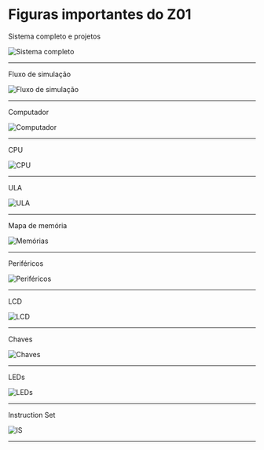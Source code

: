 # Figuras importantes do Z01

Sistema completo e projetos

![Sistema completo](g2844.png)

---------

Fluxo de simulação

![Fluxo de simulação](g108970.png)

---------

Computador

![Computador](g5456.png)

---------

CPU

![CPU](g8825.png)

---------

ULA

![ULA](image4204.png)

---------

Mapa de memória

![Memórias](layer1-0.png)

---------

Periféricos

![Periféricos](g4158.png)

---------

LCD

![LCD](g108224.png)

---------

Chaves

![Chaves](g8676.png)

---------

LEDs

![LEDs](g8749.png)

---------

Instruction Set

![IS](surface126952.png)

---------
